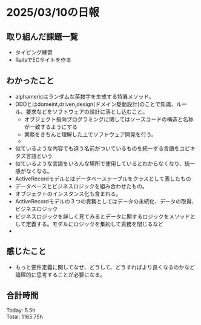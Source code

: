 
# 2025/03/10の日報
## 取り組んだ課題一覧
* タイピング練習
*  RailsでECサイトを作る
## わかったこと
* alphamericはランダムな英数字を生成する特異メソッド。
* DDDとはdomeint,driven,design(ドメイン駆動設計)のことで知識、ルール、要求などをソフトウェアの設計に落とし込むこと。
  *  オブジェクト指向プログラミングに関してはソースコードの構造と名称が一致するようにする
  *  業務をきちんと理解した上でソフトウェア開発を行う。
  *  
*  似ているような内容でも違う名前がついているものを統一する言語をユビキタス言語という
  *  似ているような言語をいろんな場所で使用しているとわからなくなり、統一感がなくなる。
*  ActiveRecordモデルとはデータベーステーブルをクラスとして表したもの
  *  データベースとビジネスロジックを組み合わせたもの。
  *  オブジェクトのインスタンス化も含まれる。
*  ActiveRecordモデルの３つの責務としてはデータの永続化、データの取得、ビジネスロジック
  *  ビジネスロジックを詳しく見てみるとデータに関するロジックをメソッドとして定義する。モデルにロジックを集約して責務を閉じるなど
  *               
## 感じたこと
* もっと要件定義に関してなぜ、どうして、どうすればより良くなるのかなど論理的に思考することが必要になる。
## 合計時間 
Today: 5.5h<br>
Total: 1165.75h
